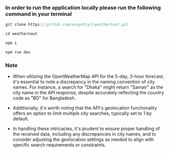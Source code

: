 ### In order to run the application locally please run the following command in your terminal

```javascript
git clone https://github.com/enayetsyl/weathernaut.git

cd weathernaut

npm i

npm run dev

```


### Note

- When utilizing the OpenWeatherMap API for the 5-day, 3-hour forecast, it's essential to note a discrepancy in the naming convention of city names. For instance, a search for "Dhaka" might return "Samair" as the city name in the API response, despite accurately reflecting the country code as "BD" for Bangladesh.

- Additionally, it's worth noting that the API's geolocation functionality offers an option to limit multiple city searches, typically set to 1 by default.

- In handling these intricacies, it's prudent to ensure proper handling of the received data, including any discrepancies in city names, and to consider adjusting the geolocation settings as needed to align with specific search requirements or constraints.